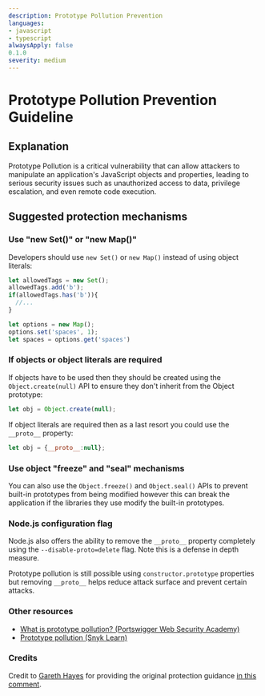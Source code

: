 ```yaml
---
description: Prototype Pollution Prevention
languages:
- javascript
- typescript
alwaysApply: false
0.1.0
severity: medium
---
```


# Prototype Pollution Prevention Guideline

## Explanation

Prototype Pollution is a critical vulnerability that can allow attackers to manipulate an application's JavaScript objects and properties, leading to serious security issues such as unauthorized access to data, privilege escalation, and even remote code execution.

## Suggested protection mechanisms

### Use "new Set()" or "new Map()"

Developers should use `new Set()` or `new Map()` instead of using object literals:

```javascript
let allowedTags = new Set();
allowedTags.add('b');
if(allowedTags.has('b')){
  //...
}

let options = new Map();
options.set('spaces', 1);
let spaces = options.get('spaces')
```

### If objects or object literals are required

If objects have to be used then they should be created using the `Object.create(null)` API to ensure they don't inherit from the Object prototype:

```javascript
let obj = Object.create(null);
```

If object literals are required then as a last resort you could use the `__proto__` property:

```javascript
let obj = {__proto__:null};
```

### Use object "freeze" and "seal" mechanisms

You can also use the `Object.freeze()` and `Object.seal()` APIs to prevent built-in prototypes from being modified however this can break the application if the libraries they use modify the built-in prototypes.

### Node.js configuration flag

Node.js also offers the ability to remove the `__proto__` property completely using the `--disable-proto=delete` flag. Note this is a defense in depth measure.

Prototype pollution is still possible using `constructor.prototype` properties but removing `__proto__` helps reduce attack surface and prevent certain attacks.

### Other resources

- [What is prototype pollution? (Portswigger Web Security Academy)](https://portswigger.net/web-security/prototype-pollution)
- [Prototype pollution (Snyk Learn)](https://learn.snyk.io/lessons/prototype-pollution/javascript/)

### Credits

Credit to [Gareth Hayes](https://garethheyes.co.uk/) for providing the original protection guidance [in this comment](https://github.com/OWASP/ASVS/issues/1563#issuecomment-1470027723).